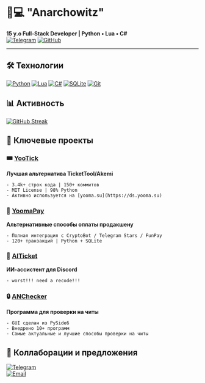 # 👨💻 "Anarchowitz" 

**15 y.o Full-Stack Developer | Python • Lua • C#**  
[![Telegram](https://img.shields.io/badge/Contact-@anarchowitz-2CA5E0?logo=telegram)](https://t.me/anarchowitz)
[![GitHub](https://img.shields.io/badge/Portfolio-Anarchowitz-181717?logo=github)](https://github.com/Anarchowitz)

---
## 🛠️ Технологии
[![Python](https://img.shields.io/badge/Python-Expert-3776AB?logo=python)](https://python.org)
[![Lua](https://img.shields.io/badge/Lua-Pro-2C2D72?logo=lua)](https://lua.org)
[![C#](https://img.shields.io/badge/C%23-Advanced-239120?logo=c-sharp)](https://docs.microsoft.com/dotnet/csharp/)
[![SQLite](https://img.shields.io/badge/SQLite-3.43%2B-003B57?logo=sqlite)](https://sqlite.org)
[![Git](https://img.shields.io/badge/Git-Expert-F05032?logo=git)](https://git-scm.com)

## 📊 Активность
[![GitHub Streak](https://streak-stats.demolab.com?user=anarchowitz&theme=dark&hide_border=true&locale=ru)](https://git.io/streak-stats)


## 🚀 Ключевые проекты

### 🎟️ [YooTick](https://github.com/Anarchowitz/YooTick) 
**Лучшая альтернатива TicketTool/Akemi**  
```
- 3.4k+ строк кода | 150+ коммитов 
- MIT License | 98% Python
- Активно используется на [yooma.su](https://ds.yooma.su)
```
### 💸 [YoomaPay](https://github.com/Anarchowitz/YoomaPay)
**Альтернативные способы оплаты продакшену**
```
- Полная интеграция с CryptoBot / Telegram Stars / FunPay
- 120+ транзакций | Python + SQLite
```
### 🤖 [AITicket](https://github.com/Anarchowitz/AITicket)
**ИИ-ассистент для Discord**
```
- worst!!! need a recode!!!
```
### 🔒 [ANChecker](https://github.com/Anarchowitz/ANChecker)
**Программа для проверки на читы**
```
- GUI сделан из PySide6
- Внедрено 10+ программ
- Самые актуальные и лучшие способы проверки на читы
```

## 🤝 Коллаборации и предложения

[![Telegram](https://img.shields.io/badge/Telegram-@anarchowitz-2CA5E0?logo=telegram)](https://t.me/anarchowitz)  
[![Email](https://img.shields.io/badge/Email-dildopenisovich2013@gmail.com-D14836?logo=gmail)](mailto:dildopenisovich2013@gmail.com)  
